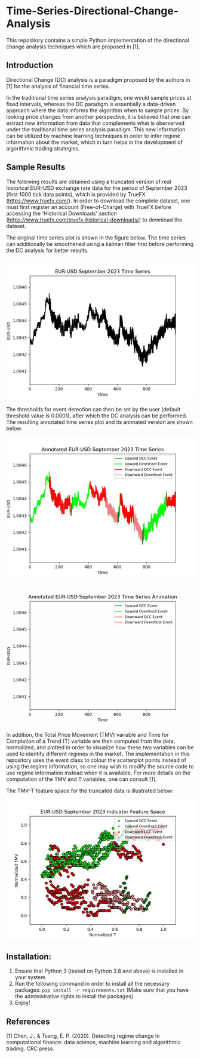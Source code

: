 # Time-Series-Directional-Change-Analysis

This repository contains a simple Python implementation of the directional change analysis techniques which are proposed in [1].

## Introduction

Directional Change (DC) analysis is a paradigm proposed by the authors in [1] for the analysis of financial time series. 

In the traditional time series analysis paradigm, one would sample prices at fixed intervals, whereas the DC paradigm is essentially a data-driven approach where the data informs the algorithm when to sample prices. By looking price changes from another perspective, it is believed that one can extract new information from data that complements what is oberserved under the traditional time series analysis paradigm. This new information can be utilized by machine learning techniques in order to infer regime information about the market, which in turn helps in the development of algorithmic trading strategies.

## Sample Results

The following results are obtained using a truncated version of real historical EUR-USD exchange rate data for the period of September 2023 (first 1000 tick data points), which is provided by TrueFX (https://www.truefx.com/). In order to download the complete dataset, one must first register an account (Free-of-Charge) with TrueFX before accessing the 'Historical Downloads' section (https://www.truefx.com/truefx-historical-downloads/) to download the dataset.

The original time series plot is shown in the figure below. The time series can additionally be smoothened using a kalman filter first before performing the DC analysis for better results.

![Original Time Series Plot](https://github.com/ThomasWangWeiHong/Time-Series-Directional-Change-Analysis/blob/main/assets/EURUSD-2023-09%20Time%20Series%20Plot.jpg)

The thresholds for event detection can then be set by the user (default threshold value is 0.0001), after which the DC analysis can be performed. The resulting annotated time series plot and its animated version are shown below.

![Annotated Time Series Plot](https://github.com/ThomasWangWeiHong/Time-Series-Directional-Change-Analysis/blob/main/assets/Annotated%20EURUSD-2023-09%20Plot.jpg)

![Annotated Time Series Animation](https://github.com/ThomasWangWeiHong/Time-Series-Directional-Change-Analysis/blob/main/assets/Annotated%20EURUSD-2023-09%20Animation.gif)

In addition, the Total Price Movement (TMV) variable and Time for Completion of a Trend (T) variable are then computed from the data, normalized, and plotted in order to visualize how these two variables can be used to identify different regimes in the market. The implementation in this repository uses the event class to colour the scatterplot points instead of using the regime information, so one may wish to modify the source code to use regime information instead when it is available. For more details on the computation of the TMV and T variables, one can consult [1].

The TMV-T feature space for the truncated data is illustrated below:

![TMV-T Feature Space](https://github.com/ThomasWangWeiHong/Time-Series-Directional-Change-Analysis/blob/main/assets/EURUSD-2023-09%20Indicator%20Feature%20Space%20Plot.jpg)

## Installation:

1. Ensure that Python 3 (tested on Python 3.8 and above) is installed in your system
2. Run the following command in order to install all the necessary packages: `pip install -r requirements.txt` (Make sure that you have the administrative rights to install the packages)
3. Enjoy!

## References

[1]  Chen, J., & Tsang, E. P. (2020). Detecting regime change in computational finance: data science, machine learning and algorithmic trading. CRC press.
